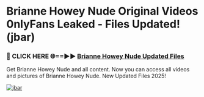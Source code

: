 # Brianne Howey Nude Original Videos 0nlyFans Leaked - Files Updated! (jbar)

<h3>🔴 CLICK HERE 🌐==►► <a href="https://tinyurl.com/yrmya6cz" rel="nofollow">Brianne Howey Nude Updated Files</a></h3>

Get Brianne Howey Nude and all content. Now you can access all videos and pictures of Brianne Howey Nude. New Updated Files 2025!

[![jbar](https://i.imgur.com/FMdXYCs.gif)](https://tinyurl.com/yrmya6cz)
